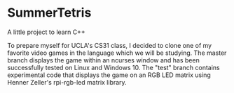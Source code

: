 # SummerTetris
A little project to learn C++

To prepare myself for UCLA's CS31 class, I decided to clone one of my favorite video games in the language which we will be studying. The master branch displays the game within an ncurses window and has been successfully tested on Linux and Windows 10. The "test" branch contains experimental code that displays the game on an RGB LED matrix using Henner Zeller's rpi-rgb-led matrix library.
